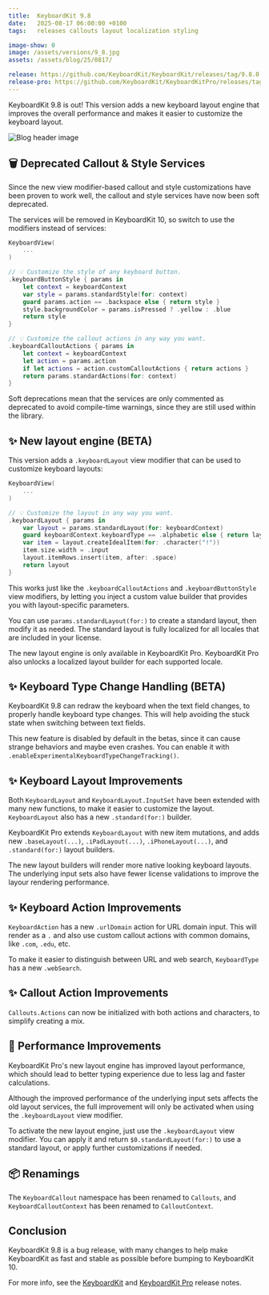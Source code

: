 ```yaml
---
title:  KeyboardKit 9.8
date:   2025-08-17 06:00:00 +0100
tags:   releases callouts layout localization styling

image-show: 0
image: /assets/versions/9_8.jpg
assets: /assets/blog/25/0817/

release: https://github.com/KeyboardKit/KeyboardKit/releases/tag/9.8.0
release-pro: https://github.com/KeyboardKit/KeyboardKitPro/releases/tag/9.8.0
---
```


KeyboardKit 9.8 is out! This version adds a new keyboard layout engine that improves the overall performance and makes it easier to customize the keyboard layout.

![Blog header image]({{page.image}})


## 🗑️ Deprecated Callout & Style Services

Since the new view modifier-based callout and style customizations have been proven to work well, the callout and style services have now been soft deprecated.

The services will be removed in KeyboardKit 10, so switch to use the modifiers instead of services:

```swift
KeyboardView(
    ...
)

// 💡 Customize the style of any keyboard button.
.keyboardButtonStyle { params in
    let context = keyboardContext
    var style = params.standardStyle(for: context)
    guard params.action == .backspace else { return style }
    style.backgroundColor = params.isPressed ? .yellow : .blue
    return style
}

// 💡 Customize the callout actions in any way you want.
.keyboardCalloutActions { params in
    let context = keyboardContext
    let action = params.action
    if let actions = action.customCalloutActions { return actions }
    return params.standardActions(for: context)
}
```

Soft deprecations mean that the services are only commented as deprecated to avoid compile-time warnings, since they are still used within the library.


## ✨ New layout engine (BETA)

This version adds a `.keyboardLayout` view modifier that can be used to customize keyboard layouts:

```swift
KeyboardView(
    ...
)

// 💡 Customize the layout in any way you want.
.keyboardLayout { params in
    var layout = params.standardLayout(for: keyboardContext)
    guard keyboardContext.keyboardType == .alphabetic else { return layout }
    var item = layout.createIdealItem(for: .character("!"))
    item.size.width = .input
    layout.itemRows.insert(item, after: .space)
    return layout
}
```

This works just like the `.keyboardCalloutActions` and `.keyboardButtonStyle` view modifiers, by letting you inject a custom value builder that provides you with layout-specific parameters.

You can use `params.standardLayout(for:)` to create a standard layout, then modify it as needed. The standard layout is fully localized for all locales that are included in your license.

The new layout engine is only available in KeyboardKit Pro. KeyboardKit Pro also unlocks a localized layout builder for each supported locale.


## ✨ Keyboard Type Change Handling (BETA)

KeyboardKit 9.8 can redraw the keyboard when the text field changes, to properly handle keyboard type changes. This will help avoiding the stuck state when switching between text fields.

This new feature is disabled by default in the betas, since it can cause strange behaviors and maybe even crashes. You can enable it with `.enableExperimentalKeyboardTypeChangeTracking()`.


## ✨ Keyboard Layout Improvements

Both `KeyboardLayout` and `KeyboardLayout.InputSet` have been extended with many new functions, to make it easier to customize the layout. `KeyboardLayout` also has a new `.standard(for:)` builder.

KeyboardKit Pro extends `KeyboardLayout` with new item mutations, and adds new `.baseLayout(...)`, `.iPadLayout(...)`, `.iPhoneLayout(...)`, and `.standard(for:)` layout builders.

The new layout builders will render more native looking keyboard layouts. The underlying input sets also have fewer license validations to improve the layour rendering performance.


## ✨ Keyboard Action Improvements

`KeyboardAction` has a new `.urlDomain` action for URL domain input. This will render as a `.` and also use custom callout actions with common domains, like `.com`, `.edu`, etc.

To make it easier to distinguish between URL and web search, `KeyboardType` has a new `.webSearch`.


## ✨ Callout Action Improvements

`Callouts.Actions` can now be initialized with both actions and characters, to simplify creating a mix.


## 🔧 Performance Improvements

KeyboardKit Pro's new layout engine has improved layout performance, which should lead to better typing experience due to less lag and faster calculations.

Although the improved performance of the underlying input sets affects the old layout services, the full improvement will only be activated when using the `.keyboardLayout` view modifier.

To activate the new layout engine, just use the `.keyboardLayout` view modifier. You can apply it and return `$0.standardLayout(for:)` to use a standard layout, or apply further customizations if needed.


## 📦 Renamings

The `KeyboardCallout` namespace has been renamed to `Callouts`, and `KeyboardCalloutContext` has been renamed to `CalloutContext`.


## Conclusion

KeyboardKit 9.8 is a bug release, with many changes to help make KeyboardKit as fast and stable as possible before bumping to KeyboardKit 10.

For more info, see the [KeyboardKit]({{page.release}}) and [KeyboardKit Pro]({{page.release-pro}}) release notes. 